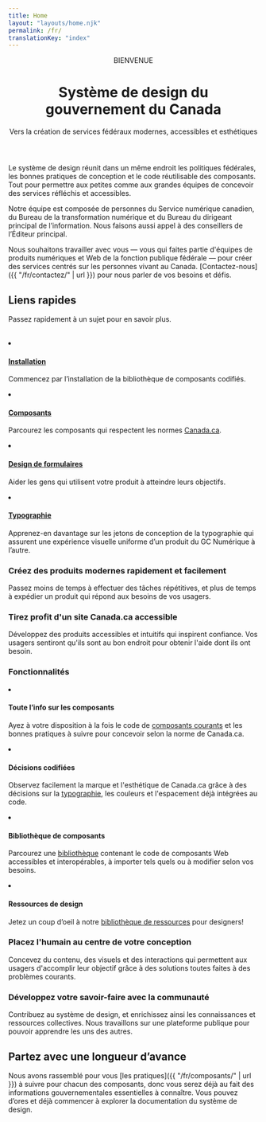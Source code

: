 ```yaml
---
title: Home
layout: "layouts/home.njk"
permalink: /fr/
translationKey: "index"
---
```


<header class="welcome-banner">

BIENVENUE

# Système de design du <br/> gouvernement du Canada

Vers la création de services fédéraux modernes, accessibles et esthétiques
</header>

Le système de design réunit dans un même endroit les politiques fédérales, les bonnes pratiques de conception et le code réutilisable des composants. Tout pour permettre aux petites comme aux grandes équipes de concevoir des services réfléchis et accessibles.

Notre équipe est composée de personnes du Service numérique canadien, du Bureau de la transformation numérique et du Bureau du dirigeant principal de l’information. Nous faisons aussi appel à des conseillers de l’Éditeur principal.

Nous souhaitons travailler avec vous — vous qui faites partie d'équipes de produits numériques et Web de la fonction publique fédérale — pour créer des services centrés sur les personnes vivant au Canada. [Contactez-nous]({{ "/fr/contactez/" | url }}) pour nous parler de vos besoins et défis.

<div class="quick-links-container">

## Liens rapides

Passez rapidement à un sujet pour en savoir plus.

<br/>

<gcds-grid class="quick-links" gap="spacing-400" grid-tag="ul" grid-template-columns="1fr" grid-template-columns-tablet="1fr 1fr">
    <li>
        <h4><a href="{{ "/fr/installation/" | url }}">Installation</a></h4>
        <p>Commencez par l’installation de la bibliothèque de composants codifiés.</p>
    </li>
    <li>
        <h4><a href="{{ "/fr/composants/" | url }}">Composants</a></h4>
        <p>Parcourez les composants qui respectent les normes <a href="{{ "https://canada.ca/" | url }}" target="_blank">Canada.ca</a>.</p>
    </li>
    <li>
        <h4><a href="{{ "/fr/composants/formulaires/aide-a-la-conception-de-formulaires/" | url }}">Design de formulaires</a></h4>
        <p>Aider les gens qui utilisent votre produit à atteindre leurs objectifs.</p>
    </li>
    <li>
        <h4><a href="{{ "/fr/bases/typographie/" | url }}">Typographie</a></h4>
        <p>Apprenez-en davantage sur les jetons de conception de la typographie qui assurent une expérience visuelle uniforme d’un produit du GC Numérique à l’autre.</p>
    </li>
</gcds-grid>

</div>

### Créez des produits modernes rapidement et facilement

Passez moins de temps à effectuer des tâches répétitives, et plus de temps à expédier un produit qui répond aux besoins de vos usagers.

### Tirez profit d'un site Canada.ca accessible

Développez des produits accessibles et intuitifs qui inspirent confiance. Vos usagers sentiront qu'ils sont au bon endroit pour obtenir l'aide dont ils ont besoin.

<div class="features-container">
    <h3>Fonctionnalités</h3>
    <gcds-grid class="features" gap="spacing-500" grid-tag="ul" grid-template-columns="1fr" grid-template-columns-tablet="1fr 1fr">
        <li>
            <h4>Toute l’info sur les composants</h4>
            <p>Ayez à votre disposition à la fois le code de <a href="{{ "/fr/composants/" | url }}">composants courants</a> et les bonnes pratiques à suivre pour concevoir selon la norme de Canada.ca.</p>
        </li>
        <li>
            <h4>Décisions codifiées</h4>
            <p>Observez facilement la marque et l'esthétique de Canada.ca grâce à des décisions sur la <a href="{{ "/fr/bases/typographie/" | url }}">typographie</a>, les couleurs et l'espacement déjà intégrées au code.</p>
        </li>
        <li>
            <h4>Bibliothèque de composants</h4>
            <p>Parcourez une <a href="{{ "/fr/composants/" | url }}">bibliothèque</a> contenant le code de composants Web accessibles et interopérables, à importer tels quels ou à modifier selon vos besoins.</p>
        </li>
        <li>
            <h4>Ressources de design</h4>
            <p>Jetez un coup d’oeil à notre <a href="{{ "https://www.figma.com/file/4KWj8wnnXoq6cA6yl0dnsR/GC-Components?node-id=4%3A1006" | url }}" target="_blank">bibliothèque de ressources</a> pour designers!</p>
        </li>
    </gcds-grid>
</div>

### Placez l'humain au centre de votre conception

Concevez du contenu, des visuels et des interactions qui permettent aux usagers d'accomplir leur objectif grâce à des solutions toutes faites à des problèmes courants.

### Développez votre savoir-faire avec la communauté

Contribuez au système de design, et enrichissez ainsi les connaissances et ressources collectives. Nous travaillons sur une plateforme publique pour pouvoir apprendre les uns des autres.

## Partez avec une longueur d’avance

Nous avons rassemblé pour vous [les pratiques]({{ "/fr/composants/" | url }}) à suivre pour chacun des composants, donc vous serez déjà au fait des informations gouvernementales essentielles à connaître. Vous pouvez d’ores et déjà commencer à explorer la documentation du système de design.
